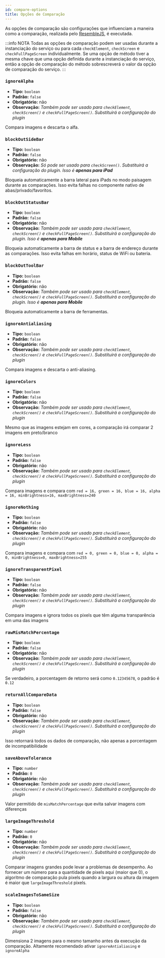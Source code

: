 ```yaml
---
id: compare-options
title: Opções de Comparação
---
```


As opções de comparação são configurações que influenciam a maneira como a comparação, realizada pelo [ResembleJS](https://github.com/Huddle/Resemble.js), é executada.

:::info NOTA
Todas as opções de comparação podem ser usadas durante a instanciação do serviço ou para cada `checkElement`, `checkScreen` e `checkFullPageScreen` individualmente. Se uma opção de método tiver a mesma chave que uma opção definida durante a instanciação do serviço, então a opção de comparação do método sobrescreverá o valor da opção de comparação do serviço.
:::

### `ignoreAlpha`

-   **Tipo:** `boolean`
-   **Padrão:** `false`
-   **Obrigatório:** não
-   **Observação:** _Também pode ser usado para `checkElement`, `checkScreen()` e `checkFullPageScreen()`. Substituirá a configuração do plugin_

Compara imagens e descarta o alfa.

### `blockOutSideBar`

-   **Tipo:** `boolean`
-   **Padrão:** `false`
-   **Obrigatório:** não
-   **Observação:** _Só pode ser usado para `checkScreen()`. Substituirá a configuração do plugin. Isso é **apenas para iPad**_

Bloqueia automaticamente a barra lateral para iPads no modo paisagem durante as comparações. Isso evita falhas no componente nativo de abas/privado/favoritos.

### `blockOutStatusBar`

-   **Tipo:** `boolean`
-   **Padrão:** `false`
-   **Obrigatório:** não
-   **Observação:** _Também pode ser usado para `checkElement`, `checkScreen()` e `checkFullPageScreen()`. Substituirá a configuração do plugin. Isso é **apenas para Mobile**_

Bloqueia automaticamente a barra de status e a barra de endereço durante as comparações. Isso evita falhas em horário, status de WiFi ou bateria.

### `blockOutToolBar`

-   **Tipo:** `boolean`
-   **Padrão:** `false`
-   **Obrigatório:** não
-   **Observação:** _Também pode ser usado para `checkElement`, `checkScreen()` e `checkFullPageScreen()`. Substituirá a configuração do plugin. Isso é **apenas para Mobile**_

Bloqueia automaticamente a barra de ferramentas.

### `ignoreAntialiasing`

-   **Tipo:** `boolean`
-   **Padrão:** `false`
-   **Obrigatório:** não
-   **Observação:** _Também pode ser usado para `checkElement`, `checkScreen()` e `checkFullPageScreen()`. Substituirá a configuração do plugin_

Compara imagens e descarta o anti-aliasing.

### `ignoreColors`

-   **Tipo:** `boolean`
-   **Padrão:** `false`
-   **Obrigatório:** não
-   **Observação:** _Também pode ser usado para `checkElement`, `checkScreen()` e `checkFullPageScreen()`. Substituirá a configuração do plugin_

Mesmo que as imagens estejam em cores, a comparação irá comparar 2 imagens em preto/branco

### `ignoreLess`

-   **Tipo:** `boolean`
-   **Padrão:** `false`
-   **Obrigatório:** não
-   **Observação:** _Também pode ser usado para `checkElement`, `checkScreen()` e `checkFullPageScreen()`. Substituirá a configuração do plugin_

Compara imagens e compara com `red = 16, green = 16, blue = 16, alpha = 16, minBrightness=16, maxBrightness=240`

### `ignoreNothing`

-   **Tipo:** `boolean`
-   **Padrão:** `false`
-   **Obrigatório:** não
-   **Observação:** _Também pode ser usado para `checkElement`, `checkScreen()` e `checkFullPageScreen()`. Substituirá a configuração do plugin_

Compara imagens e compara com `red = 0, green = 0, blue = 0, alpha = 0, minBrightness=0, maxBrightness=255`

### `ignoreTransparentPixel`

-   **Tipo:** `boolean`
-   **Padrão:** `false`
-   **Obrigatório:** não
-   **Observação:** _Também pode ser usado para `checkElement`, `checkScreen()` e `checkFullPageScreen()`. Substituirá a configuração do plugin_

Compara imagens e ignora todos os pixels que têm alguma transparência em uma das imagens

### `rawMisMatchPercentage`

-   **Tipo:** `boolean`
-   **Padrão:** `false`
-   **Obrigatório:** não
-   **Observação:** _Também pode ser usado para `checkElement`, `checkScreen()` e `checkFullPageScreen()`. Substituirá a configuração do plugin_

Se verdadeiro, a porcentagem de retorno será como `0.12345678`, o padrão é `0.12`

### `returnAllCompareData`

-   **Tipo:** `boolean`
-   **Padrão:** `false`
-   **Obrigatório:** não
-   **Observação:** _Também pode ser usado para `checkElement`, `checkScreen()` e `checkFullPageScreen()`. Substituirá a configuração do plugin_

Isso retornará todos os dados de comparação, não apenas a porcentagem de incompatibilidade

### `saveAboveTolerance`

-   **Tipo:** `number`
-   **Padrão:** `0`
-   **Obrigatório:** não
-   **Observação:** _Também pode ser usado para `checkElement`, `checkScreen()` e `checkFullPageScreen()`. Substituirá a configuração do plugin_

Valor permitido de `misMatchPercentage` que evita salvar imagens com diferenças

### `largeImageThreshold`

-   **Tipo:** `number`
-   **Padrão:** `0`
-   **Obrigatório:** não
-   **Observação:** _Também pode ser usado para `checkElement`, `checkScreen()` e `checkFullPageScreen()`. Substituirá a configuração do plugin_

Comparar imagens grandes pode levar a problemas de desempenho.
Ao fornecer um número para a quantidade de pixels aqui (maior que 0), o algoritmo de comparação pula pixels quando a largura ou altura da imagem é maior que `largeImageThreshold` pixels.

### `scaleImagesToSameSize`

-   **Tipo:** `boolean`
-   **Padrão:** `false`
-   **Obrigatório:** não
-   **Observação:** _Também pode ser usado para `checkElement`, `checkScreen()` e `checkFullPageScreen()`. Substituirá a configuração do plugin_

Dimensiona 2 imagens para o mesmo tamanho antes da execução da comparação. Altamente recomendado ativar `ignoreAntialiasing` e `ignoreAlpha`
